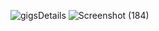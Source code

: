 ![gigsDetails](https://user-images.githubusercontent.com/55604066/110899750-aaf3ce00-8327-11eb-97ec-03834065ea17.png)
![Screenshot (184)](https://user-images.githubusercontent.com/55604066/110840523-d2687d80-82ca-11eb-80bb-e0200a76ef3a.png)
